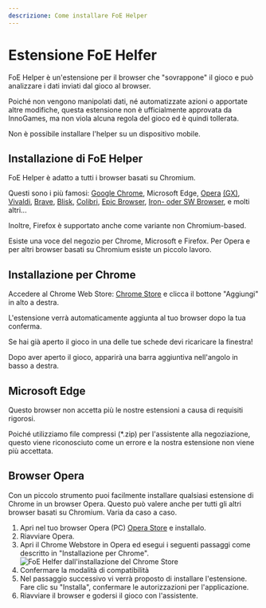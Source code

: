 ```yaml
---
descrizione: Come installare FoE Helper
---
```


# Estensione FoE Helfer

FoE Helper è un'estensione per il browser che "sovrappone" il gioco e può analizzare i dati inviati dal gioco al browser.

Poiché non vengono manipolati dati, né automatizzate azioni o apportate altre modifiche, questa estensione non è ufficialmente approvata da InnoGames, ma non viola alcuna regola del gioco ed è quindi tollerata.

<div data-gb-custom-block data-tag="warning" data-style='info'>

Non è possibile installare l'helper su un dispositivo mobile.

</div>

## Installazione di FoE Helper

FoE Helper è adatto a tutti i browser basati su Chromium.

Questi sono i più famosi: [Google Chrome](https://www.google.com/chrome/), Microsoft Edge, [Opera](https://www.opera.com/) [(GX)](https://www.opera.com/de/gx), [Vivaldi](https://vivaldi.com/), [Brave](https://brave.com/), [Blisk](https://blisk.io/), [Colibri](https://colibri.opqr.co/), [Epic Browser](https://www.epicbrowser.com/), [Iron- oder SW Browser](https://www.srware.net/iron/), e molti altri...

Inoltre, Firefox è supportato anche come variante non Chromium-based.

Esiste una voce del negozio per Chrome, Microsoft e Firefox. Per Opera e per altri browser basati su Chromium esiste un piccolo lavoro.

## Installazione per Chrome

Accedere al Chrome Web Store: [Chrome Store](https://chrome.google.com/webstore/detail/foe-helper/bkagcmloachflbbkfmfiggipaelfamdf)  e clicca il bottone "Aggiungi" in alto a destra.

L'estensione verrà automaticamente aggiunta al tuo browser dopo la tua conferma.

<div data-gb-custom-block data-tag="hint" data-style='info'>
Se hai già aperto il gioco in una delle tue schede devi ricaricare la finestra!
</div>

Dopo aver aperto il gioco, apparirà una barra aggiuntiva nell'angolo in basso a destra.

## Microsoft Edge

Questo browser non accetta più le nostre estensioni a causa di requisiti rigorosi.

Poiché utilizziamo file compressi (*.zip) per l'assistente alla negoziazione, questo viene riconosciuto come un errore e la nostra estensione non viene più accettata.

## Browser Opera

Con un piccolo strumento puoi facilmente installare qualsiasi estensione di Chrome in un browser Opera. Questo può valere anche per tutti gli altri browser basati su Chromium. Varia da caso a caso.

1. Apri nel tuo browser Opera (PC) [Opera Store](https://addons.opera.com/de/extensions/details/install-chrome-extensions/) e installalo.
2. Riavviare Opera.
3. Apri il Chrome Webstore in Opera ed esegui i seguenti passaggi come descritto in "Installazione per Chrome". 
![FoE Helfer dall'installazione del Chrome Store](./.images/installazioneOpera.png)
4. Confermare la modalità di compatibilità 
5. Nel passaggio successivo vi verrà proposto di installare l'estensione. Fare clic su "Installa", confermare le autorizzazioni per l'applicazione.
6. Riavviare il browser e godersi il gioco con l'assistente.